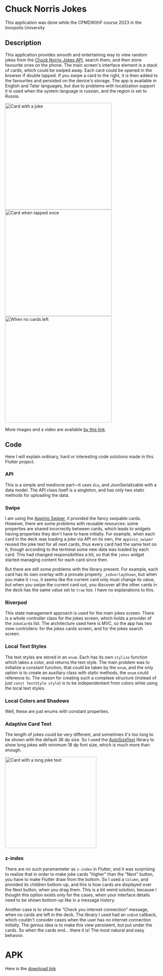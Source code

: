 # Chuck Norris Jokes

This application was done while the CPMDWithF course 2023 in the Innopolis University 

## Description

This application provides smooth and entertaining way to view random jokes from the [Chuck Norris Jokes API](https://api.chucknorris.io/), search them, and then store favourite ones on the phone. The main screen's interface element is a stack of cards, which could be swiped away. Each card could be opened in the browser if double tapped. If you swipe a card to the right, it is then added to the favourites and persisted on the device's storage. The app is available in English and Tatar languages, but due to problems with localization support it is used when the system language is russian, and the region is set to Russia.

<p float="left">
<img src="https://user-images.githubusercontent.com/35888414/228321688-07b86735-2a19-4ece-a53f-2c9a4d3baabf.png" width=350 alt="Card with a joke" />
<img src="https://user-images.githubusercontent.com/35888414/228321713-42edc402-d558-466b-a8ce-685a69cc524c.png" width=350 alt="Card when tapped once" />
<img src="https://user-images.githubusercontent.com/35888414/228321845-d0450278-3cda-40e9-b856-f8e97a8755ef.png" width=350 alt="When no cards left" />
</p>

More images and a video are available [by this link](https://disk.yandex.com/d/Wy6rFUO5Ex2WyA/).

## Code

Here I will explain ordinary, hard or interesting code solutions made in this Flutter project.

### API

This is a simple and mediocre part—it uses `dio`, and JsonSerializable with a data model. The API class itself is a singleton, and has only two static methods for uploading the data.

### Swipe

I am using the [Appinio Swiper](https://pub.dev/packages/appinio_swiper), it provided the fancy swipable cards. However, there are some problems with reusable resources: some properties are shared incorrectly between cards, which leads to widgets having properties they don't have to have initially. For example, when each card in the deck was loading a joke via API on its own, the `appinio_swiper` reused the joke text for all next cards, thus every card had the same text on it, though according to the terminal some new data was loaded by each card. This had changed responsibilities a bit, so that the `jokes` widget started managing content for each card since then.

But there are still some problems with the library present. For example, each card has its own overlay with a provate property `_isOverlayShown`, but when you make it `true`, it seems like the current card only must change its value, but when you swipe the current card out, you discover all the other cards in the deck has the same value set to `true` too. I have no explanations to this.

### Riverpod 

This state management approach is used for the main jokes screen. There is a whole controller class for the jokes screen, which holds a provider of the `JokeCard`s list. The architecture used here is MVC, so the app has two view controllers: for the jokes cards screen, and for the jokes search screen. 

### Local Text Styles

The text styles are stored in an `enum`. Each has its own `stylize` function which takes a color, and returns the text style. The main problem was to initialize a constant function, that could be taken by the `enum`, and the only option is to create an auxiliary class with static methods, the `enum` could reference to. The reason for creating such a complexe structure (instead of just `const TextStyle style`) is to be independentant from colors while using the local text styles.

### Local Colors and Shadows

Well, these are just enums with constant properties.

### Adaptive Card Text

The length of jokes could be very different, and sometimes it's too long to be shown with the default 36 dp size. So I used the [AutoSizeText](https://pub.dev/packages/auto_size_text) library to show long jokes with minimum 18 dp font size, which is much more than enough.

<img src="https://user-images.githubusercontent.com/35888414/220069451-bee81d81-aa27-4cb2-ae1e-3157dcb295fa.png" width=300 alt="Card with a long joke text" />

### z-index  

There are no such paramemeter as `z-index` in Flutter, and it was surprising to realize that in order to make joke cards "higher" than the "Next" button, you have to make Flutter draw from the bottom. So I used a `Column`, and provided its children bottom-up, and this is how cards are displayed over the Next button, when you drag them. This is a bit weird solution, because I thought this option exists only for the cases, when your interface details need to be shown bottom-up like in a message history.

Another case is to show the "Check you internet connection" message, when no cards are left in the deck. The library I used had an `onEnd` callback, which couldn't consider cases when the user has no internet connection initially. The genius idea is to make this view persistent, but put under the cards. So when the cards end... there it is! The most natural and easy behavior.

# APK

Here is the [download link](https://disk.yandex.com/d/Wy6rFUO5Ex2WyA/)





